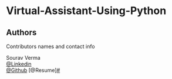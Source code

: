 # Virtual-Assistant-Using-Python

## Authors

Contributors names and contact info

Sourav Verma<br>
[@Linkedin](https://www.linkedin.com/in/sourav-verma-/)
<br>
[@Github](https://github.com/Halffilled18)
[@Resume][#](https://souravverma.vercel.app/)
